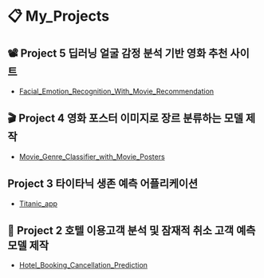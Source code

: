 #  📋 My_Projects 


## 📽 Project 5 딥러닝 얼굴 감정 분석 기반 영화 추천 사이트
- [Facial_Emotion_Recognition_With_Movie_Recommendation](https://github.com/gggggeun/Project5_Facial_Emotion_Recognition_With_Movie_Recommendation.git)

## 🎬 Project 4 영화 포스터 이미지로 장르 분류하는 모델 제작
- [Movie_Genre_Classifier_with_Movie_Posters](https://github.com/gggggeun/Project4_Movie_Genre_Classifier_with_Movie_Posters.git)

## Project 3 타이타닉 생존 예측 어플리케이션 
- [Titanic_app](https://github.com/gggggeun/Project3_Titanic_app.git)

## 🏩 Project 2 호텔 이용고객 분석 및 잠재적 취소 고객 예측 모델 제작
- [Hotel_Booking_Cancellation_Prediction](https://github.com/gggggeun/Project2_Hotel_Booking_Cancellation_Prediction.git)


